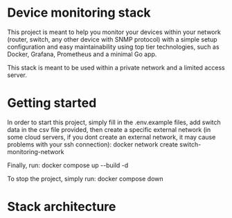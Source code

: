 # Device monitoring stack
This project is meant to help you monitor your devices within your network (router, switch, any other device with SNMP protocol) with a simple setup configuration and easy maintainability using top tier technologies, such as Docker, Grafana, Prometheus and a minimal Go app.

This stack is meant to be used within a private network and a limited access server.

# Getting started
In order to start this project, simply fill in the .env.example files, add switch data in the csv file provided, then create a specific external network (in some cloud servers, if you dont create an external network, it may cause problems with your ssh connection):
docker network create switch-monitoring-network

Finally, run:
docker compose up --build -d

To stop the project, simply run:
docker compose down

# Stack architecture
